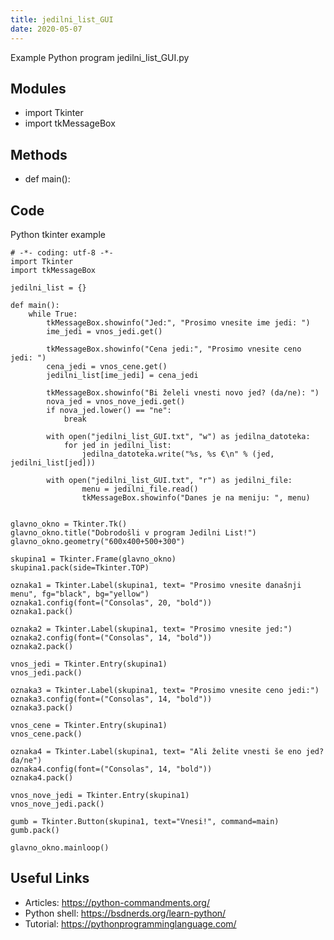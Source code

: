 ```yaml
---
title: jedilni_list_GUI
date: 2020-05-07
---
```

Example Python program jedilni_list_GUI.py

## Modules

* import Tkinter
* import tkMessageBox

## Methods

* def main():

## Code

Python tkinter example

    # -*- coding: utf-8 -*-
    import Tkinter
    import tkMessageBox
    
    jedilni_list = {}
    
    def main():
        while True:
            tkMessageBox.showinfo("Jed:", "Prosimo vnesite ime jedi: ")
            ime_jedi = vnos_jedi.get()
    
            tkMessageBox.showinfo("Cena jedi:", "Prosimo vnesite ceno jedi: ")
            cena_jedi = vnos_cene.get()
            jedilni_list[ime_jedi] = cena_jedi
    
            tkMessageBox.showinfo("Bi želeli vnesti novo jed? (da/ne): ")
            nova_jed = vnos_nove_jedi.get()
            if nova_jed.lower() == "ne":
                break
    
            with open("jedilni_list_GUI.txt", "w") as jedilna_datoteka:
                for jed in jedilni_list:
                    jedilna_datoteka.write("%s, %s €\n" % (jed, jedilni_list[jed]))
    
            with open("jedilni_list_GUI.txt", "r") as jedilni_file:
                    menu = jedilni_file.read()
                    tkMessageBox.showinfo("Danes je na meniju: ", menu)
    
    
    glavno_okno = Tkinter.Tk()
    glavno_okno.title("Dobrodošli v program Jedilni List!")
    glavno_okno.geometry("600x400+500+300")
    
    skupina1 = Tkinter.Frame(glavno_okno)
    skupina1.pack(side=Tkinter.TOP)
    
    oznaka1 = Tkinter.Label(skupina1, text= "Prosimo vnesite današnji menu", fg="black", bg="yellow")
    oznaka1.config(font=("Consolas", 20, "bold"))
    oznaka1.pack()
    
    oznaka2 = Tkinter.Label(skupina1, text= "Prosimo vnesite jed:")
    oznaka2.config(font=("Consolas", 14, "bold"))
    oznaka2.pack()
    
    vnos_jedi = Tkinter.Entry(skupina1)
    vnos_jedi.pack()
    
    oznaka3 = Tkinter.Label(skupina1, text= "Prosimo vnesite ceno jedi:")
    oznaka3.config(font=("Consolas", 14, "bold"))
    oznaka3.pack()
    
    vnos_cene = Tkinter.Entry(skupina1)
    vnos_cene.pack()
    
    oznaka4 = Tkinter.Label(skupina1, text= "Ali želite vnesti še eno jed? da/ne")
    oznaka4.config(font=("Consolas", 14, "bold"))
    oznaka4.pack()
    
    vnos_nove_jedi = Tkinter.Entry(skupina1)
    vnos_nove_jedi.pack()
    
    gumb = Tkinter.Button(skupina1, text="Vnesi!", command=main)
    gumb.pack()
    
    glavno_okno.mainloop()

## Useful Links

- Articles: https://python-commandments.org/
- Python shell: https://bsdnerds.org/learn-python/
- Tutorial: https://pythonprogramminglanguage.com/
